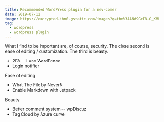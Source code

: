 ```yaml
---
title: Recommended WordPress plugin for a new-comer
date: 2019-07-12
image: https://encrypted-tbn0.gstatic.com/images?q=tbn%3AANd9GcT8-Q_KME2C8ylMrHebypduQQ1Hjw_sZ42jSLVZCLR4PkMTxuDr
tag:
  - wordpress
  - wordpress plugin
---
```


What I find to be important are, of course, security. The close second is ease of editing / customization. The third is beauty.

<!-- excerpt_separator -->

- 2FA -- I use WordFence
- Login notifier

Ease of editing

- What The File by Never5
- Enable Markdown with Jetpack

Beauty

- Better comment system -- wpDiscuz
- Tag Cloud by Azure curve
